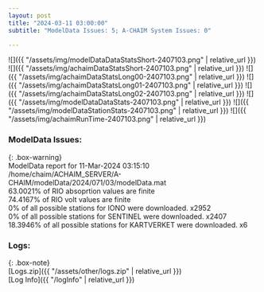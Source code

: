 ```yaml
---
layout: post
title: "2024-03-11 03:00:00"
subtitle: "ModelData Issues: 5; A-CHAIM System Issues: 0"

---
```


![]({{ "/assets/img/modelDataDataStatsShort-2407103.png" | relative_url }})
![]({{ "/assets/img/achaimDataStatsShort-2407103.png" | relative_url }})
![]({{ "/assets/img/achaimDataStatsLong00-2407103.png" | relative_url }})
![]({{ "/assets/img/achaimDataStatsLong01-2407103.png" | relative_url }})
![]({{ "/assets/img/achaimDataStatsLong02-2407103.png" | relative_url }})
![]({{ "/assets/img/modelDataDataStats-2407103.png" | relative_url }})
![]({{ "/assets/img/modelDataStationStats-2407103.png" | relative_url }})
![]({{ "/assets/img/achaimRunTime-2407103.png" | relative_url }})


### ModelData Issues:  
  
{: .box-warning}  
 ModelData report for 11-Mar-2024 03:15:10   
 /home/chaim/ACHAIM_SERVER/A-CHAIM/modelData/2024/071/03/modelData.mat   
 63.0021% of RIO absoprtion values are finite   
 74.4167% of RIO volt values are finite   
 0% of all possible stations for IONO were downloaded. x2952   
 0% of all possible stations for SENTINEL were downloaded. x2407   
 18.3946% of all possible stations for KARTVERKET were downloaded. x6   
  


### Logs:  
  
{: .box-note}  
[Logs.zip]({{ "/assets/other/logs.zip" | relative_url }})  
[Log Info]({{ "/logInfo" | relative_url }})  
